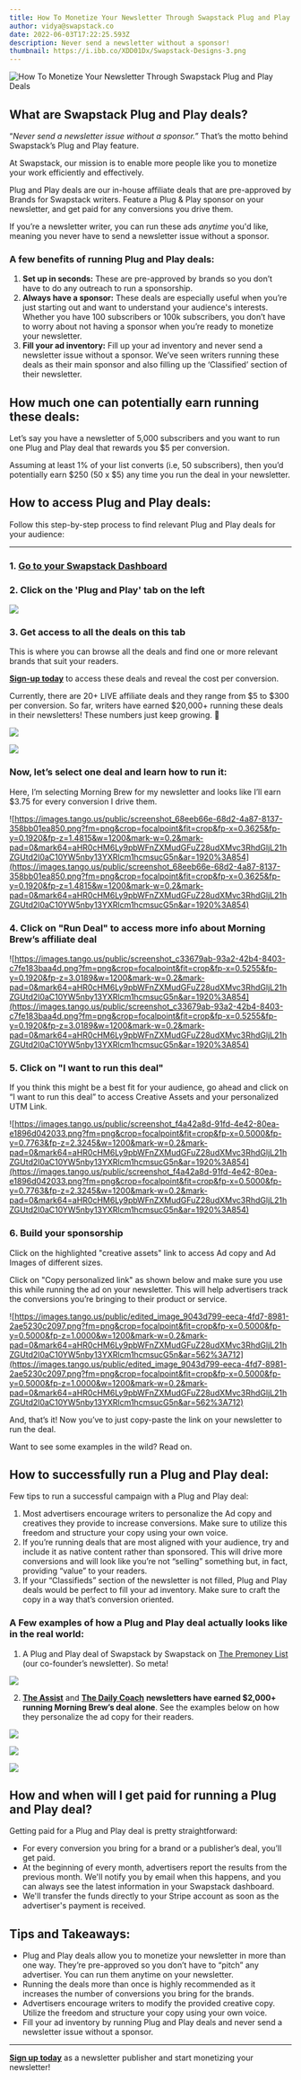 ```yaml
---
title: How To Monetize Your Newsletter Through Swapstack Plug and Play Deals
author: vidya@swapstack.co
date: 2022-06-03T17:22:25.593Z
description: Never send a newsletter without a sponsor!
thumbnail: https://i.ibb.co/XDD01Dx/Swapstack-Designs-3.png
---
```

![How To Monetize Your Newsletter Through Swapstack Plug and Play Deals](https://i.ibb.co/XDD01Dx/Swapstack-Designs-3.png "How To Monetize Your Newsletter Through Swapstack Plug and Play Deals")

## What are Swapstack Plug and Play deals?

“*Never send a newsletter issue without a sponsor.”* That’s the motto behind Swapstack’s Plug and Play feature.

At Swapstack, our mission is to enable more people like you to monetize your work efficiently and effectively.

Plug and Play deals are our in-house affiliate deals that are pre-approved by Brands for Swapstack writers. Feature a Plug & Play sponsor on your newsletter, and get paid for any conversions you drive them.

If you’re a newsletter writer, you can run these ads *anytime* you'd like, meaning you never have to send a newsletter issue without a sponsor.

### A few benefits of running Plug and Play deals:

1. **Set up in seconds:** These are pre-approved by brands so you don’t have to do any outreach to run a sponsorship.
2. **Always have a sponsor:** These deals are especially useful when you’re just starting out and want to understand your audience's interests. Whether you have 100 subscribers or 100k subscribers, you don’t have to worry about not having a sponsor when you’re ready to monetize your newsletter.
3. **Fill your ad inventory:** Fill up your ad inventory and never send a newsletter issue without a sponsor. We’ve seen writers running these deals as their main sponsor and also filling up the ‘Classified’ section of their newsletter.

## How much one can potentially earn running these deals:

Let’s say you have a newsletter of 5,000 subscribers and you want to run one Plug and Play deal that rewards you $5 per conversion.

Assuming at least 1% of your list converts (i.e, 50 subscribers), then you’d potentially earn $250 (50 x $5) any time you run the deal in your newsletter.

## How to access Plug and Play deals:

Follow this step-by-step process to find relevant Plug and Play deals for your audience:

- - -

### **1. [Go to your Swapstack Dashboard](https://app.swapstack.co/version-live/dashboard-newsletters?debug_mode=true)**

### 2. Click on the 'Plug and Play' tab on the left

![](https://images.tango.us/public/screenshot_8095eadc-6b4d-46bb-be05-f3f9bc5dc5ec.png?fm=png&crop=focalpoint&fit=crop&fp-x=0.0708&fp-y=0.3975&fp-z=2.3529&w=1200&mark-w=0.2&mark-pad=0&mark64=aHR0cHM6Ly9pbWFnZXMudGFuZ28udXMvc3RhdGljL21hZGUtd2l0aC10YW5nby13YXRlcm1hcmsucG5n&ar=1920%3A854)

### 3. Get access to all the deals on this tab

This is where you can browse all the deals and find one or more relevant brands that suit your readers.

**[Sign-up today](https://swapstack.co/)** to access these deals and reveal the cost per conversion.

Currently, there are 20+ LIVE affiliate deals and they range from $5 to $300 per conversion. So far, writers have earned $20,000+ running these deals in their newsletters! These numbers just keep growing. 🙂

![](https://i.ibb.co/pdYxJ1n/2.png)

![](https://i.ibb.co/s1jbNps/3.png)

### Now, let’s select one deal and learn how to run it:

Here, I’m selecting Morning Brew for my newsletter and looks like I’ll earn $3.75 for every conversion I drive them.

![https://images.tango.us/public/screenshot_68eeb66e-68d2-4a87-8137-358bb01ea850.png?fm=png&crop=focalpoint&fit=crop&fp-x=0.3625&fp-y=0.1920&fp-z=1.4815&w=1200&mark-w=0.2&mark-pad=0&mark64=aHR0cHM6Ly9pbWFnZXMudGFuZ28udXMvc3RhdGljL21hZGUtd2l0aC10YW5nby13YXRlcm1hcmsucG5n&ar=1920%3A854](https://images.tango.us/public/screenshot_68eeb66e-68d2-4a87-8137-358bb01ea850.png?fm=png&crop=focalpoint&fit=crop&fp-x=0.3625&fp-y=0.1920&fp-z=1.4815&w=1200&mark-w=0.2&mark-pad=0&mark64=aHR0cHM6Ly9pbWFnZXMudGFuZ28udXMvc3RhdGljL21hZGUtd2l0aC10YW5nby13YXRlcm1hcmsucG5n&ar=1920%3A854)

### 4. Click on "Run Deal" to access more info about Morning Brew’s affiliate deal

![https://images.tango.us/public/screenshot_c33679ab-93a2-42b4-8403-c7fe183baa4d.png?fm=png&crop=focalpoint&fit=crop&fp-x=0.5255&fp-y=0.1920&fp-z=3.0189&w=1200&mark-w=0.2&mark-pad=0&mark64=aHR0cHM6Ly9pbWFnZXMudGFuZ28udXMvc3RhdGljL21hZGUtd2l0aC10YW5nby13YXRlcm1hcmsucG5n&ar=1920%3A854](https://images.tango.us/public/screenshot_c33679ab-93a2-42b4-8403-c7fe183baa4d.png?fm=png&crop=focalpoint&fit=crop&fp-x=0.5255&fp-y=0.1920&fp-z=3.0189&w=1200&mark-w=0.2&mark-pad=0&mark64=aHR0cHM6Ly9pbWFnZXMudGFuZ28udXMvc3RhdGljL21hZGUtd2l0aC10YW5nby13YXRlcm1hcmsucG5n&ar=1920%3A854)

### 5. Click on "I want to run this deal"

If you think this might be a best fit for your audience, go ahead and click on “I want to run this deal” to access Creative Assets and your personalized UTM Link.

![https://images.tango.us/public/screenshot_f4a42a8d-91fd-4e42-80ea-e1896d042033.png?fm=png&crop=focalpoint&fit=crop&fp-x=0.5000&fp-y=0.7763&fp-z=2.3245&w=1200&mark-w=0.2&mark-pad=0&mark64=aHR0cHM6Ly9pbWFnZXMudGFuZ28udXMvc3RhdGljL21hZGUtd2l0aC10YW5nby13YXRlcm1hcmsucG5n&ar=1920%3A854](https://images.tango.us/public/screenshot_f4a42a8d-91fd-4e42-80ea-e1896d042033.png?fm=png&crop=focalpoint&fit=crop&fp-x=0.5000&fp-y=0.7763&fp-z=2.3245&w=1200&mark-w=0.2&mark-pad=0&mark64=aHR0cHM6Ly9pbWFnZXMudGFuZ28udXMvc3RhdGljL21hZGUtd2l0aC10YW5nby13YXRlcm1hcmsucG5n&ar=1920%3A854)

### 6. Build your sponsorship

Click on the highlighted "creative assets" link to access Ad copy and Ad Images of different sizes.

Click on "Copy personalized link" as shown below and make sure you use this while running the ad on your newsletter. This will help advertisers track the conversions you’re bringing to their product or service.

![https://images.tango.us/public/edited_image_9043d799-eeca-4fd7-8981-2ae5230c2097.png?fm=png&crop=focalpoint&fit=crop&fp-x=0.5000&fp-y=0.5000&fp-z=1.0000&w=1200&mark-w=0.2&mark-pad=0&mark64=aHR0cHM6Ly9pbWFnZXMudGFuZ28udXMvc3RhdGljL21hZGUtd2l0aC10YW5nby13YXRlcm1hcmsucG5n&ar=562%3A712](https://images.tango.us/public/edited_image_9043d799-eeca-4fd7-8981-2ae5230c2097.png?fm=png&crop=focalpoint&fit=crop&fp-x=0.5000&fp-y=0.5000&fp-z=1.0000&w=1200&mark-w=0.2&mark-pad=0&mark64=aHR0cHM6Ly9pbWFnZXMudGFuZ28udXMvc3RhdGljL21hZGUtd2l0aC10YW5nby13YXRlcm1hcmsucG5n&ar=562%3A712)

And, that’s it! Now you’ve to just copy-paste the link on your newsletter to run the deal.

Want to see some examples in the wild? Read on.

## How to successfully run a Plug and Play deal:

Few tips to run a successful campaign with a Plug and Play deal:

1. Most advertisers encourage writers to personalize the Ad copy and creatives they provide to increase conversions. Make sure to utilize this freedom and structure your copy using your own voice.
2. If you’re running deals that are most aligned with your audience, try and include it as native content rather than sponsored. This will drive more conversions and will look like you’re not “selling” something but, in fact, providing “value” to your readers.
3. If your “Classifieds” section of the newsletter is not filled, Plug and Play deals would be perfect to fill your ad inventory. Make sure to craft the copy in a way that’s conversion oriented.

### A Few examples of how a Plug and Play deal actually looks like in the real world:

1. A Plug and Play deal of Swapstack by Swapstack on [The Premoney List](https://premoney.substack.com/) (our co-founder’s newsletter). So meta!

![](https://i.ibb.co/tZyFzKt/screenshot-13.png)

2. **[The Assist](https://theassist.com/)** and **[The Daily Coach](https://www.thedaily.coach/)** **newsletters have earned $2,000+ running Morning Brew’s deal alone**. See the examples below on how they personalize the ad copy for their readers.

![](https://i.ibb.co/SR0zzQz/screenshot-18.png)

![](https://i.ibb.co/w4tKBC3/screenshot-19.png)

![](https://i.ibb.co/nf8WwhK/screenshot-20.png)

## How and when will I get paid for running a Plug and Play deal?

Getting paid for a Plug and Play deal is pretty straightforward:

* For every conversion you bring for a brand or a publisher’s deal, you’ll get paid.
* At the beginning of every month, advertisers report the results from the previous month. We'll notify you by email when this happens, and you can always see the latest information in your Swapstack dashboard.
* We'll transfer the funds directly to your Stripe account as soon as the advertiser's payment is received.

## Tips and Takeaways:

* Plug and Play deals allow you to monetize your newsletter in more than one way. They’re pre-approved so you don’t have to “pitch” any advertiser. You can run them anytime on your newsletter.
* Running the deals more than once is highly recommended as it increases the number of conversions you bring for the brands.
* Advertisers encourage writers to modify the provided creative copy. Utilize the freedom and structure your copy using your own voice.
* Fill your ad inventory by running Plug and Play deals and never send a newsletter issue without a sponsor.

- - -

**[Sign up today](https://swapstack.co/blog)** as a newsletter publisher and start monetizing your newsletter!